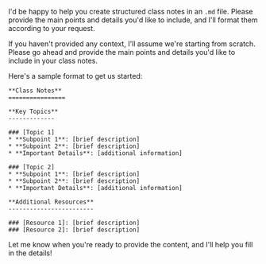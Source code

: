 I'd be happy to help you create structured class notes in an `.md` file. Please provide the main points and details you'd like to include, and I'll format them according to your request.

If you haven't provided any context, I'll assume we're starting from scratch. Please go ahead and provide the main points and details you'd like to include in your class notes.

Here's a sample format to get us started:
```
**Class Notes**
================

**Key Topics**
-------------

### [Topic 1]
* **Subpoint 1**: [brief description]
* **Subpoint 2**: [brief description]
* **Important Details**: [additional information]

### [Topic 2]
* **Subpoint 1**: [brief description]
* **Subpoint 2**: [brief description]
* **Important Details**: [additional information]

**Additional Resources**
------------------------

### [Resource 1]: [brief description]
### [Resource 2]: [brief description]
```
Let me know when you're ready to provide the content, and I'll help you fill in the details!